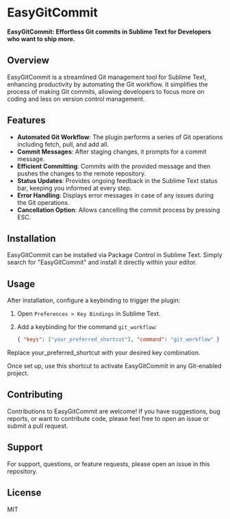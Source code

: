 # EasyGitCommit

**EasyGitCommit: Effortless Git commits in Sublime Text for Developers who want to ship more.**

## Overview
EasyGitCommit is a streamlined Git management tool for Sublime Text, enhancing productivity by automating the Git workflow. It simplifies the process of making Git commits, allowing developers to focus more on coding and less on version control management.

## Features
- **Automated Git Workflow**: The plugin performs a series of Git operations including fetch, pull, and add all.
- **Commit Messages**: After staging changes, it prompts for a commit message.
- **Efficient Committing**: Commits with the provided message and then pushes the changes to the remote repository.
- **Status Updates**: Provides ongoing feedback in the Sublime Text status bar, keeping you informed at every step.
- **Error Handling**: Displays error messages in case of any issues during the Git operations.
- **Cancellation Option**: Allows cancelling the commit process by pressing ESC.

## Installation
EasyGitCommit can be installed via Package Control in Sublime Text. Simply search for "EasyGitCommit" and install it directly within your editor.

## Usage
After installation, configure a keybinding to trigger the plugin:
1. Open `Preferences > Key Bindings` in Sublime Text.
2. Add a keybinding for the command `git_workflow`:

   ```json
   { "keys": ["your_preferred_shortcut"], "command": "git_workflow" }
   ```

Replace your_preferred_shortcut with your desired key combination.

Once set up, use this shortcut to activate EasyGitCommit in any Git-enabled project.

## Contributing

Contributions to EasyGitCommit are welcome! If you have suggestions, bug reports, or want to contribute code, please feel free to open an issue or submit a pull request.

## Support

For support, questions, or feature requests, please open an issue in this repository.

## License

MIT

